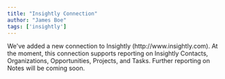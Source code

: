 ```yaml
---
title: "Insightly Connection"
author: "James Boe"
tags: ['insightly']
---
```

We've added a new connection to Insightly (http://www.<!--more-->insightly.com). At the moment, this connection supports reporting on Insightly Contacts, Organizations, Opportunities, Projects, and Tasks. Further reporting on Notes will be coming soon.